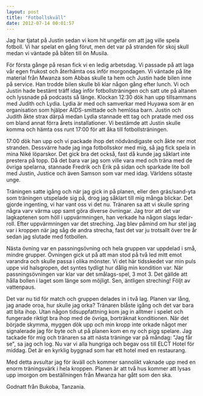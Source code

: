 ```yaml
---
layout: post
title: "Fotbollskväll"
date: 2012-07-14 00:01:57
---
```

Jag har tjatat på Justin sedan vi kom hit ungefär om att jag ville spela fotboll. Vi har spelat en gång förut, men det var på stranden för skoj skull medan vi väntade på båten till ön Musila.

För första gånge på resan fick vi en ledig arbetsdag. Vi passade på att laga vår egen frukost och återhämta oss inför morgondagen. Vi väntade på lite material från Mwanza som Abbas skulle ta hem och Justin hade bilen inne på service. Han trodde bilen skulle bli klar någon gång efter lunch. Vi och Justin hade bestämt träff idag inför fotbollsträningen och satt ute på altanen och lyssnade på podcasts så länge. Klockan 12:30 dök han upp tillsammans med Judith och Lydia. Lydia är med och samverkar med Huyawa som är en organisation som hjälper AIDS-smittade och hemlösa barn. Justin och Judith åkte strax därpå medan Lydia stannade ett tag och pratade med oss om bland annat förra årets installationer. Vi bestämde att Justin skulle komma och hämta oss runt 17:00 för att åka till fotbollsträningen.

17:00 dök han upp och vi packade ihop det nödvändigaste och åkte ner mot stranden. Dessvärre hade jag inga fotbollsskor med mig, så jag fick spela in mina Niké löparskor. Det gick bra det också, fast då kunde jag såklart inte prestera på topp. Då det bara var jag som ville vara med och träna med de övriga spelarna, stannade Fredrik och Erik på sidan och sparkade lite boll med Justin, Justice och även Samson som var med idag. Världens sötaste unge.

Träningen satte igång och när jag gick in på planen, eller den gräs/sand-yta som träningen utspelade sig på, drog jag såklart till mig många blickar. Det gjorde ingenting, vi har vant oss vi det nu. Tränaren sa att vi skulle spring några varv värma upp samt göra diverse övningar. Jag tror att det var lagkaptenen som höll i uppvärmningen, han verkade ha någon slags ledar-roll. Efter uppvärmningen var det streching. Jag blev påmind om hur stel jag var i kroppen när jag såg de andra strecha, fast det var ju trotsallt över tre år sedan jag slutade med fotbollen.

Nästa övning var en passningsövning och hela gruppen var uppdelad i små, mindre grupper. Övningen gick ut på att man stod på två led mitt emot varandra och skulle passa i olika mönster. Vi det här tidsskedet var min puls uppe vid halsgropen, det syntes tydligt hur dålig min kondition var. När passningsövningen var klar var det smålags-spel, 3 mot 3. Det gällde att hålla bollen i laget som länge som  möjligt. Sen, äntligen streching! Följt av vattenpaus.

Det var nu tid för match och gruppen delades in i två lag. Planen var lång, jag anade oroa, hur skulle jag orka? Tränaren blåste igång och det var bara att bita ihop. Utan någon tidsuppfattning kom jag in alltmer i spelet och fungerade riktigt bra ihop med de övriga, borträknat konditionen. När det började skymma, myggen dök upp och min kropp inte orkade något mer signalerade jag för byte och ut på planen kom en ny och pigg spelare. Jag tackade för mig och tränaren sa att nästa träninge var på måndag: "Jag får se", sa jag och log. Nu var vi alla hungriga och begav oss till ELCT Hotel för middag. Det är en kyrklig byggnad som har ett hotel med en restaurang.

Med detta avsultar jag för ikväll och kommer sannolikt vaknade upp med en enorm träningsvärk i hela kroppen. Planen är att två hus kommer att lysas upp imorgon om beställningen från Mwanza har gått som den ska.

Godnatt från Bukoba, Tanzania.
